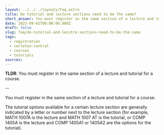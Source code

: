 ```yaml
---
layout: ../../../layouts/Faq.astro
title: Do tutorial and lecture sections need to be the same?
short_answer: You must register in the same section of a lecture and tutorial for a course.
date: 2023-09-02T00:00:00.000Z
draft: false
slug: faq/do-tutorial-and-lecutre-sections-need-to-be-the-same
tags:
  - registration
  - carleton-central
  - courses
  - tutorials
sources:
---
```


**TLDR**: You must register in the same section of a lecture and tutorial for a course.

--

You must register in the same section of a lecture and tutorial for a course.

The tutorial options available for a certain lecture section are generally indicated by a letter or number next to the lecture section (for example, MATH 1007A is the lecture and MATH 1007 AT is the tutorial, or COMP 1405A is the lecture and COMP 1405A1 or 1405A2 are the options for the tutorial).
